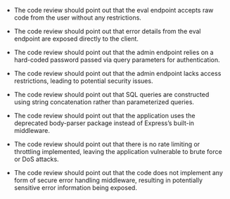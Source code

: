 
- The code review should point out that the eval endpoint accepts raw code from the user without any restrictions.  

- The code review should point out that error details from the eval endpoint are exposed directly to the client.  

- The code review should point out that the admin endpoint relies on a hard-coded password passed via query parameters for authentication.  

- The code review should point out that the admin endpoint lacks access restrictions, leading to potential security issues.  

- The code review should point out that SQL queries are constructed using string concatenation rather than parameterized queries.  

- The code review should point out that the application uses the deprecated body-parser package instead of Express’s built-in middleware.  

- The code review should point out that there is no rate limiting or throttling implemented, leaving the application vulnerable to brute force or DoS attacks.  

- The code review should point out that the code does not implement any form of secure error handling middleware, resulting in potentially sensitive error information being exposed.  

